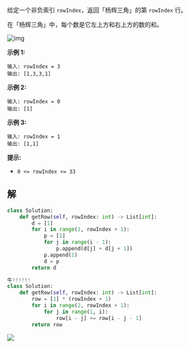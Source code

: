给定一个非负索引 `rowIndex`，返回「杨辉三角」的第 `rowIndex` 行。

在「杨辉三角」中，每个数是它左上方和右上方的数的和。

![img](https://pic.leetcode-cn.com/1626927345-DZmfxB-PascalTriangleAnimated2.gif)

 

**示例 1:**

```
输入: rowIndex = 3
输出: [1,3,3,1]
```

**示例 2:**

```
输入: rowIndex = 0
输出: [1]
```

**示例 3:**

```
输入: rowIndex = 1
输出: [1,1]
```

 

**提示:**

- `0 <= rowIndex <= 33`

## 解

```python
class Solution:
    def getRow(self, rowIndex: int) -> List[int]:
        d = [1]
        for i in range(1, rowIndex + 1):
            p = [1]
            for j in range(i - 1):
                p.append(d[j] + d[j + 1])
            p.append(1)
            d = p
        return d
```

```python
牛!!!!!!
class Solution:
    def getRow(self, rowIndex: int) -> List[int]:
        row = [1] * (rowIndex + 1)
        for i in range(2, rowIndex + 1):
            for j in range(1, i):
                row[i - j] += row[i - j - 1]
        return row
```

![](E:\E\Typora\笔记\图片\Snipaste_2024-01-26_11-12-58.png)